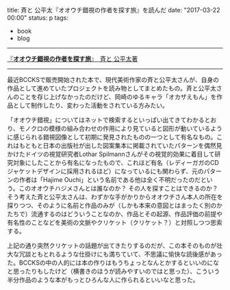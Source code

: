 title: 斉と 公平太『オオウチ錯視の作者を探す旅』を読んだ
date: "2017-03-22 00:00"
status: p
tags:
- book
- blog
---

<script src="http://bccks.jp/bcck/148806/embed" type="text/javascript"></script>
<a href="http://bccks.jp/bcck/148806/info" title="オオウチ錯視の作者を探す旅" target="_blank">『<strong>オオウチ錯視の作者を探す旅</strong>』　斉と 公平太著</a>

---

最近BCCKSで販売開始された本で、現代美術作家の斉と公平太さんが、自身の作品として進めていたプロジェクトを読み物としてまとめたもの。斉と公平太さんのことを存じ上げなかったのだけど、岡崎のゆるキャラ「オカザえもん」を作品として制作したり、変わった活動をされている方みたい。

「オオウチ錯視」についてはネットで検索するといっぱい出てきてわかるとおり、モノクロの模様の組み合わせの作用により見ていると図形が動いているように感じられる錯視図像として初期に発見されたものの一つとして有名なもの。これはもともと日本の出版社が出した図案集本に掲載されていたパターンを偶然見かけたドイツの視覚研究者Lothar Spilmannさんがその視覚的効果に着目して研究対象にしたことから有名になったもので、これほど有名（レディーガガのCDジャケットデザインに採用されるほど）になっているにも関わらず、元のパターンの作者は「Hajime Ouchi」という名前である他は全く不明だったのだという。このオオウチハジメさんとは誰なのか？ その人を探すことはできるのか？ そう考えた斉と公平太さんは、わずかな手がかりからオオウチさん本人の所在を探りつつ、そのように名前と作品のみが（しかも本来の意図とはまったく別のかたちで）流通するのはどういうことなのか、作品とその起源、作品評価の前提や有名性のことなどを美術の文脈やクリケット（クリケット？）と対照しつつ思索する。

上記の通り突然クリケットの話題が出てきたりするのだが、この本そのものが壮大な冗談ともとれるような仕掛けにも満ちていて、不思議に愉快な読後感があった。BCCKSの中の人的には本の作りはもうちょっとなんとかするといいのになと思ったりもしたけど（横書きのほうが読みやすいのではと思った）、こういう半分作品のような本がもっとひろんな人に作られるといいなと思った。
